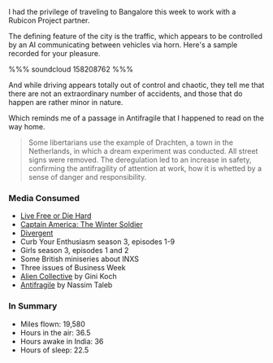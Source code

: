 I had the privilege of traveling to Bangalore this week to work with a Rubicon Project partner.

The defining feature of the city is the traffic, which appears to be controlled by an AI communicating between vehicles via horn. Here's a sample recorded for your pleasure.

%%% soundcloud
158208762
%%%

And while driving appears totally out of control and chaotic, they tell me that there are not an extraordinary number of accidents, and those that do happen are rather minor in nature.

Which reminds me of a passage in Antifragile that I happened to read on the way home.

> Some libertarians use the example of Drachten, a town in the Netherlands, in which a dream experiment was conducted. All street signs were removed. The deregulation led to an increase in safety, confirming the antifragility of attention at work, how it is whetted by a sense of danger and responsibility.

### Media Consumed
* [Live Free or Die Hard](http://www.imdb.com/title/tt0337978/)
* [Captain America: The Winter Soldier](http://www.imdb.com/title/tt1843866/)
* [Divergent](http://www.imdb.com/title/tt1840309/)
* Curb Your Enthusiasm season 3, episodes 1-9
* Girls season 3, episodes 1 and 2
* Some British miniseries about INXS
* Three issues of Business Week
* [Alien Collective](https://www.goodreads.com/book/show/17148630-alien-collective) by Gini Koch
* [Antifragile](https://www.goodreads.com/book/show/13530973-antifragile) by Nassim Taleb

### In Summary
* Miles flown: 19,580
* Hours in the air: 36.5
* Hours awake in India: 36
* Hours of sleep: 22.5
